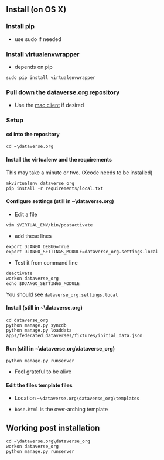 ## Install (on OS X)

### Install [pip](http://pip.readthedocs.org/en/latest/installing.html)

* use sudo if needed

### Install [virtualenvwrapper](http://virtualenvwrapper.readthedocs.org/en/latest/install.html)

* depends on pip

```
sudo pip install virtualenvwrapper
```

### Pull down the [dataverse.org repository](https://github.com/IQSS/dataverse.org)

* Use the [mac client](https://mac.github.com/) if desired

### Setup

#### cd into the repository

```
cd ~\dataverse.org
```

#### Install the virtualenv and the requirements

This may take a minute or two.  (Xcode needs to be installed)
    
```
mkvirtualenv dataverse_org
pip install -r requirements/local.txt
```

#### Configure settings (still in ~\dataverse.org)

* Edit a file

```
vim $VIRTUAL_ENV/bin/postactivate
```

* add these lines

```
export DJANGO_DEBUG=True
export DJANGO_SETTINGS_MODULE=dataverse_org.settings.local
```

* Test it from command line

```
deactivate
workon dataverse_org
echo $DJANGO_SETTINGS_MODULE
```

You should see ```dataverse_org.settings.local```

#### Install (still in ~\dataverse.org)

```
cd dataverse_org
python manage.py syncdb
python manage.py loaddata apps/federated_dataverses/fixtures/initial_data.json 
```

#### Run (still in ~\dataverse.org\dataverse_org)

```
python manage.py runserver
```

* Feel grateful to be alive

#### Edit the files template files

* Location ```~\dataverse.org\dataverse_org\templates```

* ```base.html``` is the over-arching template


## Working post installation

```
cd ~\dataverse.org\dataverse_org
workon dataverse_org
python manage.py runserver
```

